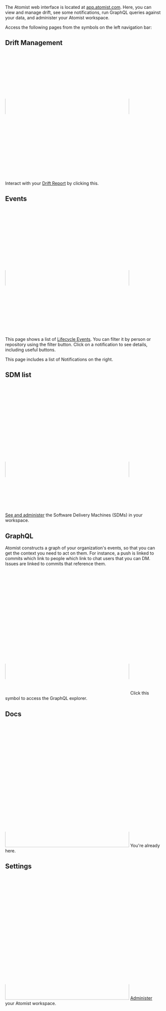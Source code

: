 
The Atomist web interface is located at [app.atomist.com](https://app.atomist.com). Here,
you can view and manage drift, see some notifications, run GraphQL queries against your data, and administer your
Atomist workspace.

Access the following pages from the symbols on the left navigation bar:

## Drift Management

<img src="../img/leftnav.jpg" height=400px style="
    clip-path: inset(150px 0px 200px 0px);
" float="left">

 Interact with your [Drift Report](drift-report.md) by clicking this.

## Events

<img src="../img/leftnav.jpg" height=400px style="
    clip-path: inset(200px 0px 150px 0px);
" float="left">

This page shows a list of [Lifecycle Events](lifecycle.md). You can filter it by person or repository using the filter button. Click on a notification to see details, including useful buttons.

This page includes a list of Notifications on the right.

## SDM list
<img src="../img/leftnav.jpg" height=400px style="
    clip-path: inset(250px 0px 100px 0px);
" float="left">

[See and administer](sdm-list.md) the Software Delivery Machines (SDMs) in your workspace.

## GraphQL


Atomist constructs a graph of your organization's events, so that you can get the context you need to act on them. For instance, a push is linked to commits which link to people which link to chat users that you can DM. Issues are linked to commits that reference them.

<img src="../img/leftnav.jpg" height=400px style="
    clip-path: inset(300px 0px 50px 0px);
" float="left">
 Click this symbol to access the GraphQL explorer.

## Docs

<img src="../img/leftnav.jpg" height=400px style="
    clip-path: inset(350px 0px 0px 0px);
" float="left">
You're already here.

## Settings

<img src="../img/leftnav.jpg" height=400px style="
    clip-path: inset(350px 0px 0px 0px);
" float="left">
[Administer](admin) your Atomist workspace.
